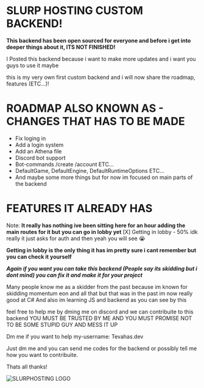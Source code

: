 # SLURP HOSTING CUSTOM BACKEND!

**This backend has been open sourced for everyone and before i get into deeper things about it, ITS NOT FINISHED!**

I Posted this backend because i want to make more updates and i want you guys to use it maybe

this is my very own first custom backend and i will now share the roadmap, features (ETC...)!

# ROADMAP ALSO KNOWN AS - CHANGES THAT HAS TO BE MADE
* Fix loging in
* Add a login system
* Add an Athena file
* Discord bot support
* Bot-commands /create /account ETC...
* DefaultGame, DefaultEngine, DefaultRuntimeOptions ETC...
* And maybe some more things but for now im focused on main parts of the backend

# FEATURES IT ALREADY HAS
Note: **It really has nothing ive been sitting here for an hour adding the main routes for it but you can go in lobby yet**
[X] Getting in lobby - 50% idk really it just asks for auth and then yeah you will see :sob:

**Getting in lobby is the only thing it has im pretty sure i cant remember but you can check it yourself**

***Again if you want you can take this backend (People say its skidding but i dont mind) you can fix it and make it for your project***

Many people know me as a skidder from the past because im known for skidding momentum eon and all that but that was in the past im now really good at C# And also im learning JS and backend as you can see by this

feel free to help me by dming me on discord and we can contribuite to this backend
YOU MUST BE TRUSTED BY ME AND YOU MUST PROMISE NOT TO BE SOME STUPID GUY AND MESS IT UP

Dm me if you want to help
my-username: Tevahas.dev

Just dm me and you can send me codes for the backend or possibly tell me how you want to contribuite.

Thats all thanks!

![SLURPHOSTING LOGO](https://www.dropbox.com/scl/fi/xr54lfwmtdj5afnz14oje/Slurp-Hosting-Banner.png?rlkey=c53bdxwt5jzf49tuplegqs7px&st=sggc3d4r&dl=1)
